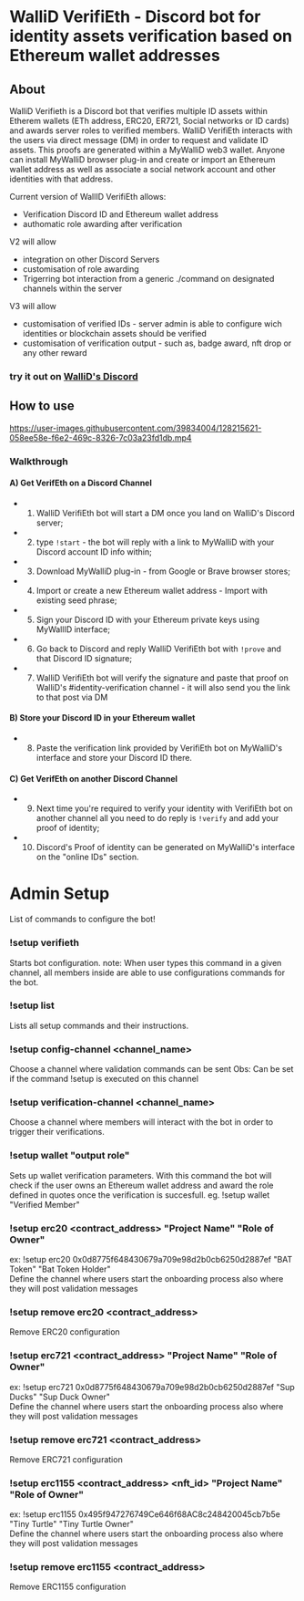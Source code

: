 <h1> WalliD VerifiEth - Discord bot for identity assets verification based on Ethereum wallet addresses</h1>

<h2>About</h2>

WalliD Verifieth is a Discord bot that verifies multiple ID assets within Etherem wallets (ETh address, ERC20, ER721, Social networks or ID cards) and awards server roles to verified members.
WalliD VerifiEth interacts with the users via direct message (DM) in order to request and validate ID assets.
This proofs are generated within a MyWalliD web3 wallet. Anyone can install MyWalliD browser plug-in and create or import an Ethereum wallet address as well as associate a social network account and other identities with that address.

Current version of WallID VerifiEth allows:

- Verification Discord ID and Ethereum wallet address
- authomatic role awarding after verification <verifieth member role>

V2 will allow
<ul>
  <li>integration on other Discord Servers</li>
  <li>customisation of role awarding</li>
  <li>Trigerring bot interaction from a generic ./command on designated channels within the server</li>
</ul>


V3 will allow
<ul>
  <li>customisation of verified IDs - server admin is able to configure wich identities or blockchain assets should be verified</li>
  <li>customisation of verification output - such as, badge award, nft drop or any other reward</li>
</ul>  
<h3> try it out on <a href="https://discord.gg/e9EfXeNeC9">WalliD's Discord</a></h3>

<h2>How to use</h2>
                        




https://user-images.githubusercontent.com/39834004/128215621-058ee58e-f6e2-469c-8326-7c03a23fd1db.mp4



<h3>Walkthrough</h3>
  
<h4><b>A) Get VerifEth on a Discord Channel</b> </h4> 

- 1. WalliD VerifiEth bot will start a DM once you land on WalliD's Discord server;
- 2. type `!start` - the bot will reply with a link to MyWalliD with your Discord account ID info within;
- 3. Download MyWalliD plug-in - from Google or Brave browser stores;
- 4. Import or create a new Ethereum wallet address - Import with existing seed phrase;
- 5. Sign your Discord ID with your Ethereum private keys using MyWallID interface;
- 6. Go back to Discord and reply WalliD VerifiEth bot with `!prove` and that Discord ID signature;
- 7. WalliD VerifiEth bot will verify the signature and paste that proof on WalliD's #identity-verification channel - it will also send you the link to that post via DM
  
<h4><b>B) Store your Discord ID in your Ethereum wallet</b></h4> 
 
 - 8. Paste the verification link provided by VerifiEth bot on MyWalliD's interface and store your Discord ID there.
  
  
<h4><b>C) Get VerifEth on another Discord Channel </b></h4> 

- 9. Next time you're required to verify your identity with VerifiEth bot on another channel all you need to do reply is `!verify` and add your proof of identity;
- 10. Discord's Proof of identity can be generated on MyWalliD's interface on the "online IDs" section.


# Admin Setup

List of commands to configure the bot!

### !setup verifieth
Starts bot configuration. 
note: When user types this command in a given channel, all members inside are able to use configurations commands for the bot.

### !setup list
Lists all setup commands and their instructions.

### !setup config-channel <channel_name>
Choose a channel where validation commands can be sent
Obs: Can be set if the command !setup is executed on this channel 

### !setup verification-channel <channel_name>
Choose a channel where members will interact with the bot in order to trigger their verifications.

### !setup wallet "output role"
Sets up wallet verification parameters. With this command the bot will check if the user owns an Ethereum wallet address and award the role defined in quotes once the verification is succesfull.
eg. !setup wallet "Verified Member" <br>


### !setup erc20 <contract_address> "Project Name" "Role of Owner"
ex: !setup erc20 0x0d8775f648430679a709e98d2b0cb6250d2887ef "BAT Token" "Bat Token Holder" <br>
Define the channel where users start the onboarding process also where they will post validation messages

### !setup remove erc20 <contract_address>
Remove ERC20 configuration

### !setup erc721 <contract_address> "Project Name" "Role of Owner"
ex: !setup erc721 0x0d8775f648430679a709e98d2b0cb6250d2887ef "Sup Ducks" "Sup Duck Owner" <br>
Define the channel where users start the onboarding process also where they will post validation messages

### !setup remove erc721 <contract_address>
Remove ERC721 configuration

### !setup erc1155 <contract_address> <nft_id> "Project Name" "Role of Owner"
ex: !setup erc1155 0x495f947276749Ce646f68AC8c248420045cb7b5e "Tiny Turtle" "Tiny Turtle Owner"<br>
Define the channel where users start the onboarding process also where they will post validation messages

### !setup remove erc1155 <contract_address>
Remove ERC1155 configuration

  
